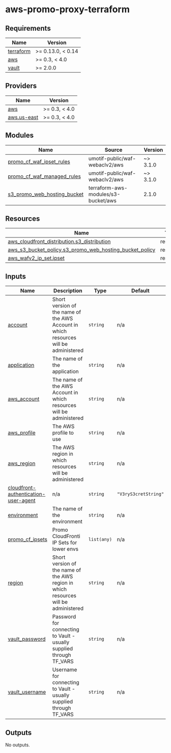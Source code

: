 # aws-promo-proxy-terraform

<!-- BEGINNING OF PRE-COMMIT-TERRAFORM DOCS HOOK -->
## Requirements

| Name | Version |
|------|---------|
| <a name="requirement_terraform"></a> [terraform](#requirement\_terraform) | >= 0.13.0, < 0.14 |
| <a name="requirement_aws"></a> [aws](#requirement\_aws) | >= 0.3, < 4.0 |
| <a name="requirement_vault"></a> [vault](#requirement\_vault) | >= 2.0.0 |

## Providers

| Name | Version |
|------|---------|
| <a name="provider_aws"></a> [aws](#provider\_aws) | >= 0.3, < 4.0 |
| <a name="provider_aws.us-east"></a> [aws.us-east](#provider\_aws.us-east) | >= 0.3, < 4.0 |

## Modules

| Name | Source | Version |
|------|--------|---------|
| <a name="module_promo_cf_waf_ipset_rules"></a> [promo\_cf\_waf\_ipset\_rules](#module\_promo\_cf\_waf\_ipset\_rules) | umotif-public/waf-webaclv2/aws | ~> 3.1.0 |
| <a name="module_promo_cf_waf_managed_rules"></a> [promo\_cf\_waf\_managed\_rules](#module\_promo\_cf\_waf\_managed\_rules) | umotif-public/waf-webaclv2/aws | ~> 3.1.0 |
| <a name="module_s3_promo_web_hosting_bucket"></a> [s3\_promo\_web\_hosting\_bucket](#module\_s3\_promo\_web\_hosting\_bucket) | terraform-aws-modules/s3-bucket/aws | 2.1.0 |

## Resources

| Name | Type |
|------|------|
| [aws_cloudfront_distribution.s3_distribution](https://registry.terraform.io/providers/hashicorp/aws/latest/docs/resources/cloudfront_distribution) | resource |
| [aws_s3_bucket_policy.s3_promo_web_hosting_bucket_policy](https://registry.terraform.io/providers/hashicorp/aws/latest/docs/resources/s3_bucket_policy) | resource |
| [aws_wafv2_ip_set.ipset](https://registry.terraform.io/providers/hashicorp/aws/latest/docs/resources/wafv2_ip_set) | resource |

## Inputs

| Name | Description | Type | Default | Required |
|------|-------------|------|---------|:--------:|
| <a name="input_account"></a> [account](#input\_account) | Short version of the name of the AWS Account in which resources will be administered | `string` | n/a | yes |
| <a name="input_application"></a> [application](#input\_application) | The name of the application | `string` | n/a | yes |
| <a name="input_aws_account"></a> [aws\_account](#input\_aws\_account) | The name of the AWS Account in which resources will be administered | `string` | n/a | yes |
| <a name="input_aws_profile"></a> [aws\_profile](#input\_aws\_profile) | The AWS profile to use | `string` | n/a | yes |
| <a name="input_aws_region"></a> [aws\_region](#input\_aws\_region) | The AWS region in which resources will be administered | `string` | n/a | yes |
| <a name="input_cloudfront-authentication-user-agent"></a> [cloudfront-authentication-user-agent](#input\_cloudfront-authentication-user-agent) | n/a | `string` | `"V3ryS3cretString"` | no |
| <a name="input_environment"></a> [environment](#input\_environment) | The name of the environment | `string` | n/a | yes |
| <a name="input_promo_cf_ipsets"></a> [promo\_cf\_ipsets](#input\_promo\_cf\_ipsets) | Promo CloudFronti IP Sets for lower envs | `list(any)` | n/a | yes |
| <a name="input_region"></a> [region](#input\_region) | Short version of the name of the AWS region in which resources will be administered | `string` | n/a | yes |
| <a name="input_vault_password"></a> [vault\_password](#input\_vault\_password) | Password for connecting to Vault - usually supplied through TF\_VARS | `string` | n/a | yes |
| <a name="input_vault_username"></a> [vault\_username](#input\_vault\_username) | Username for connecting to Vault - usually supplied through TF\_VARS | `string` | n/a | yes |

## Outputs

No outputs.
<!-- END OF PRE-COMMIT-TERRAFORM DOCS HOOK -->